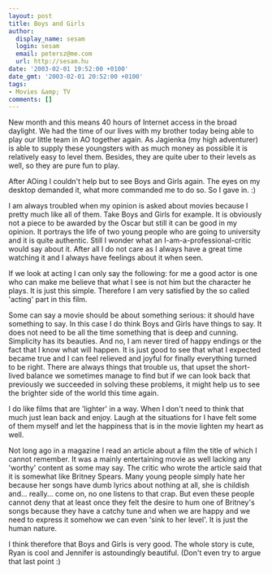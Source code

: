 ```yaml
---
layout: post
title: Boys and Girls
author:
  display_name: sesam
  login: sesam
  email: petersz@me.com
  url: http://sesam.hu
date: '2003-02-01 19:52:00 +0100'
date_gmt: '2003-02-01 20:52:00 +0100'
tags:
- Movies &amp; TV
comments: []
---
```


New month and this means 40 hours of Internet access in the broad daylight. We had the time of our lives with my brother today being able to play our little team in AO together again. As Jagienka (my high adventurer) is able to supply these youngsters with as much money as possible it is relatively easy to level them. Besides, they are quite uber to their levels as well, so they are pure fun to play.

After AOing I couldn't help but to see Boys and Girls again. The eyes on my desktop demanded it, what more commanded me to do so. So I gave in. :)

I am always troubled when my opinion is asked about movies because I pretty much like all of them. Take Boys and Girls for example. It is obviously not a piece to be awarded by the Oscar but still it can be good in my opinion. It portrays the life of two young people who are going to university and it is quite authentic. Still I wonder what an I-am-a-professional-critic would say about it. After all I do not care as I always have a great time watching it and I always have feelings about it when seen.

If we look at acting I can only say the following: for me a good actor is one who can make me believe that what I see is not him but the character he plays. It is just this simple. Therefore I am very satisfied by the so called 'acting' part in this film.

Some can say a movie should be about something serious: it should have something to say. In this case I do think Boys and Girls have things to say. It does not need to be all the time something that is deep and cunning. Simplicity has its beauties. And no, I am never tired of happy endings or the fact that I know what will happen. It is just good to see that what I expected became true and I can feel relieved and joyful for finally everything turned to be right. There are always things that trouble us, that upset the short-lived balance we sometimes manage to find but if we can look back that previously we succeeded in solving these problems, it might help us to see the brighter side of the world this time again.

I do like films that are 'lighter' in a way. When I don't need to think that much just lean back and enjoy. Laugh at the situations for I have felt some of them myself and let the happiness that is in the movie lighten my heart as well.

Not long ago in a magazine I read an article about a film the title of which I cannot remember. It was a mainly entertaining movie as well lacking any 'worthy' content as some may say. The critic who wrote the article said that it is somewhat like Britney Spears. Many young people simply hate her because her songs have dumb lyrics about nothing at all, she is childish and... really... come on, no one listens to that crap. But even these people cannot deny that at least once they felt the desire to hum one of Britney's songs because they have a catchy tune and when we are happy and we need to express it somehow we can even 'sink to her level'. It is just the human nature.

I think therefore that Boys and Girls is very good. The whole story is cute, Ryan is cool and Jennifer is astoundingly beautiful. (Don't even try to argue that last point :)
